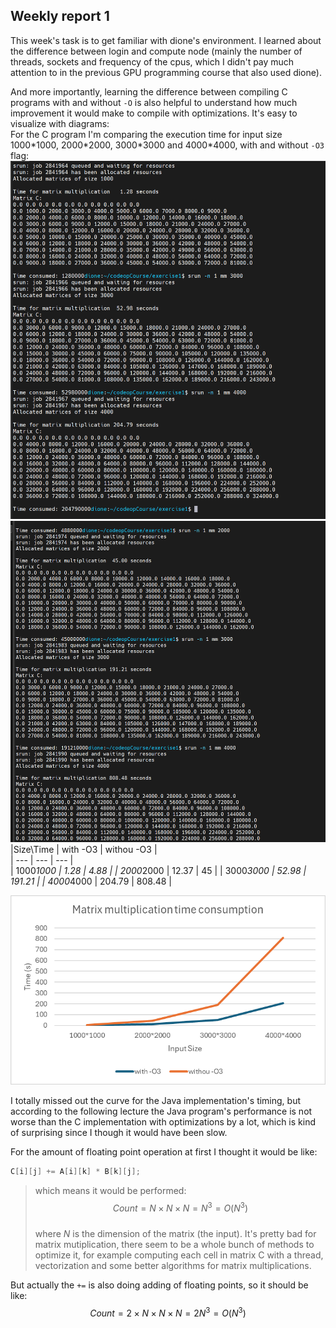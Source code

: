 ## Weekly report 1   
This week's task is to get familiar with dione's environment. I learned about the difference between login and compute node (mainly the number of threads, sockets and frequency of the cpus, which I didn't pay much attention to in the previous GPU programming course that also used dione).  
  
And more importantly, learning the difference between compiling C programs with and without `-O` is also helpful to understand how much improvement it would make to compile with optimizations. It's easy to visualize with diagrams:  
For the C program I'm comparing the execution time for input size 1000\*1000, 2000\*2000, 3000\*3000 and 4000\*4000, with and without `-O3` flag:  
![with-o3](image-8.png)   
![without-o3](image-9.png)  
|Size\Time |	with -O3 | 	withou -O3 |  
| --- | --- | --- |   
| 1000*1000	| 1.28	 | 4.88 |
| 2000*2000 |	12.37	| 45 |
| 3000*3000 |	52.98	| 191.21 |
| 4000*4000 |	204.79	| 808.48 |

![diagram](image-10.png)  

I totally missed out the curve for the Java implementation's timing, but according to the following lecture the Java program's performance is not worse than the C implementation with optimizations by a lot, which is kind of surprising since I though it would have been slow.  

For the amount of floating point operation at first I thought it would be like:
   
```c
C[i][j] += A[i][k] * B[k][j];
```
> which means it would be performed:  
> $$Count = N \times N \times N = N^3 = O(N^3)$$  
> where $N$ is the dimension of the matrix (the input). It's pretty bad for matrix mutiplication, there seem to be a whole bunch of methods to optimize it, for example computing each cell in matrix C with a thread, vectorization and some better algorithms for matrix multiplications.  

But actually the `+=` is also doing adding of floating points, so it should be like:  
$$Count = 2 \times N \times N \times N = 2N^3 = O(N^3)$$